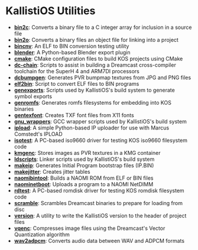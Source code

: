 # KallistiOS Utilities
- [**bin2c**](bin2c/): Converts a binary file to a C integer array for inclusion in a source file
- [**bin2o**](bin2o/): Converts a binary files an object file for linking into a project
- [**bincnv**](bincnv/): An ELF to BIN conversion testing utility
- [**blender**](blender/): A Python-based Blender export plugin
- [**cmake**](cmake/): CMake configuration files to build KOS projects using CMake
- [**dc-chain**](dc-chain/): Scripts to assist in building a Dreamcast cross-compiler toolchain for the SuperH 4 and ARM7DI processors
- [**dcbumpgen**](dcbumpgen/): Generates PVR bumpmap textures from JPG and PNG files
- [**elf2bin**](elf2bin/): Script to convert ELF files to BIN programs
- [**genexports**](genexports/): Scripts used by KallistiOS's build system to generate symbol exports
- [**genromfs**](genromfs/): Generates romfs filesystems for embedding into KOS binaries
- [**gentexfont**](gentexfont/): Creates TXF font files from X11 fonts
- [**gnu_wrappers**](gnu_wrappers/): GCC wrapper scripts used by KallistiOS's build system
- [**ipload**](ipload/): A simple Python-based IP uploader for use with Marcus Comstedt's IPLOAD
- [**isotest**](isotest/): A PC-based iso9660 driver for testing KOS iso9660 filesystem code
- [**kmgenc**](kmgenc/): Stores images as PVR textures in a KMG container
- [**ldscripts**](ldscripts/): Linker scripts used by KallistiOS's build system
- [**makeip**](makeip/): Generates Initial Program bootstrap files (IP.BIN)
- [**makejitter**](makejitter/): Creates jitter tables
- [**naomibintool**](naomibintool/): Builds a NAOMI ROM from ELF or BIN files
- [**naominetboot**](naominetboot/): Uploads a program to a NAOMI NetDIMM
- [**rdtest**](rdtest/): A PC-based romdisk driver for testing KOS romdisk filesystem code
- [**scramble**](scramble/): Scrambles Dreamcast binaries to prepare for loading from disc
- [**version**](version/): A utility to write the KallistiOS version to the header of project files
- [**vqenc**](vqenc/): Compresses image files using the Dreamcast's Vector Quantization algorithm
- [**wav2adpcm**](wav2adpcm/): Converts audio data between WAV and ADPCM formats
